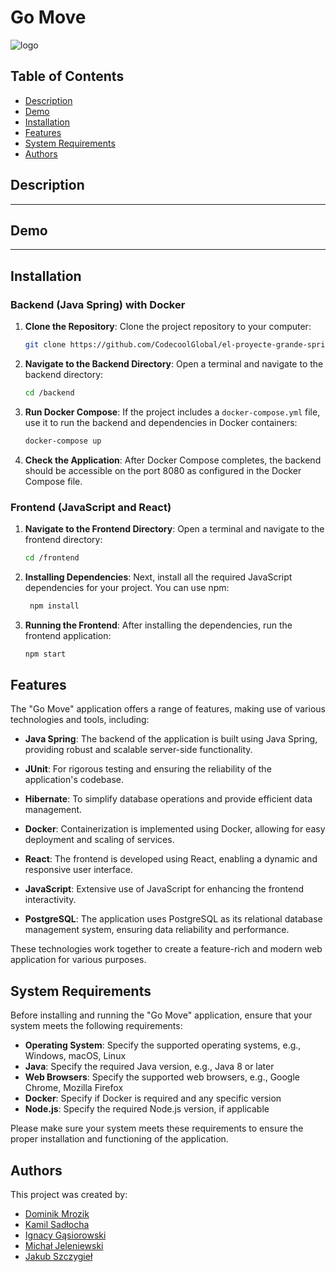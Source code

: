 # Go Move

![logo](https://github.com/CodecoolGlobal/el-proyecte-grande-sprint-1-java-dmrozik87/assets/116550165/7073b2b3-20c8-4a5d-a836-f6927248b5e1)

## Table of Contents

- [Description](#description)
- [Demo](#demo)
- [Installation](#installation)
- [Features](#features)
- [System Requirements](#system-requirements)
- [Authors](#authors)


## Description

---

## Demo

---

## Installation

### Backend (Java Spring) with Docker

1. **Clone the Repository**: Clone the project repository to your computer:

    ```bash
    git clone https://github.com/CodecoolGlobal/el-proyecte-grande-sprint-1-java-dmrozik87
    ```

2. **Navigate to the Backend Directory**: Open a terminal and navigate to the backend directory:

    ```bash
    cd /backend
    ```

3. **Run Docker Compose**: If the project includes a `docker-compose.yml` file, use it to run the backend and dependencies in Docker containers:

    ```bash
    docker-compose up
    ```

4. **Check the Application**: After Docker Compose completes, the backend should be accessible on the port 8080 as configured in the Docker Compose file.

### Frontend (JavaScript and React)

1. **Navigate to the Frontend Directory**: Open a terminal and navigate to the frontend directory:

    ```bash
    cd /frontend
    ```

2. **Installing Dependencies**: Next, install all the required JavaScript dependencies for your project. You can use npm:

   ```bash
    npm install
    ```

3. **Running the Frontend**: After installing the dependencies, run the frontend application:

    ```bash
    npm start
    ```

## Features

The "Go Move" application offers a range of features, making use of various technologies and tools, including:

- **Java Spring**: The backend of the application is built using Java Spring, providing robust and scalable server-side functionality.

- **JUnit**: For rigorous testing and ensuring the reliability of the application's codebase.

- **Hibernate**: To simplify database operations and provide efficient data management.

- **Docker**: Containerization is implemented using Docker, allowing for easy deployment and scaling of services.

- **React**: The frontend is developed using React, enabling a dynamic and responsive user interface.

- **JavaScript**: Extensive use of JavaScript for enhancing the frontend interactivity.

- **PostgreSQL**: The application uses PostgreSQL as its relational database management system, ensuring data reliability and performance.

These technologies work together to create a feature-rich and modern web application for various purposes.


## System Requirements

Before installing and running the "Go Move" application, ensure that your system meets the following requirements:

- **Operating System**: Specify the supported operating systems, e.g., Windows, macOS, Linux
- **Java**: Specify the required Java version, e.g., Java 8 or later
- **Web Browsers**: Specify the supported web browsers, e.g., Google Chrome, Mozilla Firefox
- **Docker**: Specify if Docker is required and any specific version
- **Node.js**: Specify the required Node.js version, if applicable

Please make sure your system meets these requirements to ensure the proper installation and functioning of the application.


## Authors

This project was created by:
- [Dominik Mrozik](https://github.com/dmrozik87)
- [Kamil Sadłocha](https://github.com/KamilSadlocha)
- [Ignacy Gąsiorowski](https://github.com/ignacyD)
- [Michał Jeleniewski](https://github.com/Michal-Jeleniewski)
- [Jakub Szczygieł](https://github.com/Szczygiel29)




